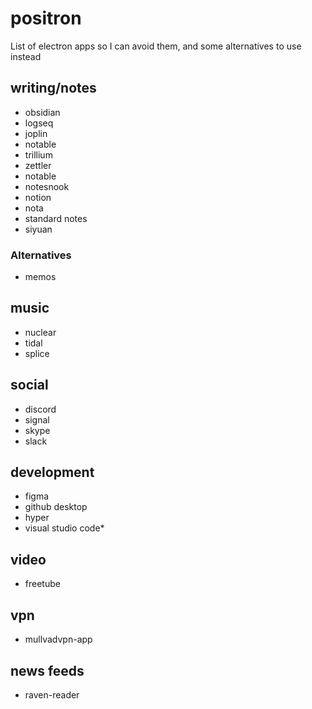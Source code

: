 # positron
List of electron apps so I can avoid them, and some alternatives to use instead

## writing/notes
* obsidian
* logseq
* joplin
* notable
* trillium
* zettler
* notable
* notesnook
* notion
* nota
* standard notes
* siyuan
### Alternatives
* memos
## music
* nuclear
* tidal
* splice

## social
* discord
* signal
* skype
* slack

## development
* figma
* github desktop
* hyper
* visual studio code*

## video
* freetube

## vpn
* mullvadvpn-app

## news feeds
* raven-reader
